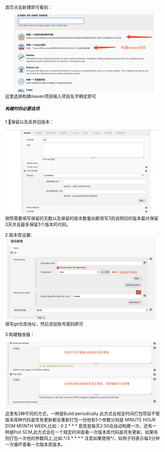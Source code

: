 首页点击新建即可看到：

![](/assets/goujian.png)这里选择构建maven项目输入项目名字确定即可

##### 构建时的必要选项

1.保留以及丢弃旧版本：

![](/assets/goujian2.png)按照需要填写保留的天数以及保留的版本数量如都填写3则说明旧的版本最对保留3天并且最多保留3个版本的代码。

2.版本库设置:![](/assets/goujian3.png)填写git仓库地址，然后添加账号密码即可

3.构建触发器：

![](/assets/goujian4.png)这里有2种不同的方式，一种是Build periodically 此方式会规定时间打包项目不管版本库种代码是否有更新都会重新打包一份他有5个参数分别是 MINUTE HOUR DOM MONTH WEEK,比如：0 2 \* \* \* 意思是每天2:00会自动构建一次，还有一种是Poll SCM,此方式会在一个规定时间查看一次版本库代码是否有更新，如果有则打包一次他的参数同上,比如:\*/3 \* \* \* \*   注意如果使用\*/，如例子则表示每3分钟一次循环查看一次版本库版本。


